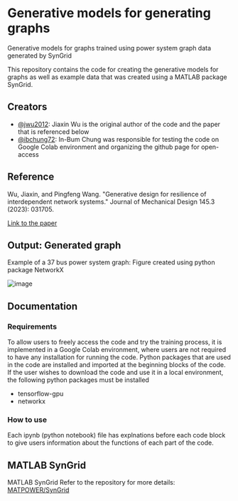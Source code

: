 # Generative models for generating graphs

Generative models for graphs trained using power system graph data generated by SynGrid

This repository contains the code for creating the generative models for graphs as well as example data that was created using a MATLAB package SynGrid.

## Creators

- [@jwu2012](https://www.github.com/jwu2012): Jiaxin Wu is the original author of the code and the paper that is referenced below
- [@ibchung72](https://github.com/ibchung72): In-Bum Chung was responsible for testing the code on Google Colab environment and organizing the github page for open-access

## Reference
Wu, Jiaxin, and Pingfeng Wang. "Generative design for resilience of interdependent network systems." Journal of Mechanical Design 145.3 (2023): 031705.

[Link to the paper](https://doi.org/10.1115/1.4056078)

## Output: Generated graph
Example of a 37 bus power system graph:
Figure created using python package NetworkX

![image](https://github.com/ibchung72/generative_graph/assets/119267318/e1fde51a-9db0-47de-851b-cfcd198f173e)

## Documentation
### Requirements
To allow users to freely access the code and try the training process, it is implemented in a Google Colab environment, where users are not required to have any installation for running the code. 
Python packages that are used in the code are installed and imported at the beginning blocks of the code.
If the user wishes to download the code and use it in a local environment, the following python packages must be installed
- tensorflow-gpu
- networkx

### How to use
Each ipynb (python notebook) file has explnations before each code block to give users information about the functions of each part of the code.

## MATLAB SynGrid
MATLAB SynGrid 
Refer to the repository for more details: [MATPOWER/SynGrid](https://github.com/MATPOWER/mx-syngrid)
